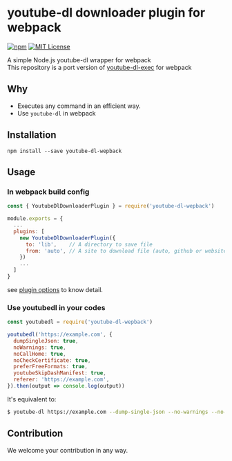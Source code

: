 # youtube-dl downloader plugin for webpack

[![npm][npm-image]][npm-url]
[![MIT License][mit-license-image]][mit-license-url]

[npm-url]: https://www.npmjs.com/package/youtube-dl-webpack
[npm-image]: https://img.shields.io/npm/v/youtube-dl-webpack.svg?label=npm%20version
[mit-license-url]: LICENSE
[mit-license-image]: https://camo.githubusercontent.com/d59450139b6d354f15a2252a47b457bb2cc43828/68747470733a2f2f696d672e736869656c64732e696f2f6e706d2f6c2f7365727665726c6573732e737667

A simple Node.js youtube-dl wrapper for webpack <br>
This repository is a port version of [youtube-dl-exec](https://github.com/microlinkhq/youtube-dl-exec) for webpack

## Why

- Executes any command in an efficient way.
- Use `youtube-dl` in webpack

## Installation

`npm install --save youtube-dl-wepback`

## Usage

### In webpack build config

```js
const { YoutubeDlDownloaderPlugin } = require('youtube-dl-wepback')

module.exports = {
  ...
  plugins: [
    new YoutubeDlDownloaderPlugin({
      to: 'lib',    // A directory to save file
      from: 'auto', // A site to download file (auto, github or website)
    })
    ...
  ]
}
```

see [plugin options](https://github.com/2jun0/youtube-dl-downloader-webpack-plugin#options-and-defaults-optional) to know detail.

### Use youtubedl in your codes

```js
const youtubedl = require('youtube-dl-wepback')

youtubedl('https://example.com', {
  dumpSingleJson: true,
  noWarnings: true,
  noCallHome: true,
  noCheckCertificate: true,
  preferFreeFormats: true,
  youtubeSkipDashManifest: true,
  referer: 'https://example.com',
}).then(output => console.log(output))
```

It's equivalent to:

```bash
$ youtube-dl https://example.com --dump-single-json --no-warnings --no-call-home --no-check-certificate --prefer-free-formats --youtube-skip-dash-manifest --referer=https://example.com
```

## Contribution

We welcome your contribution in any way.
